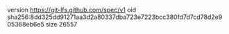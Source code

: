 version https://git-lfs.github.com/spec/v1
oid sha256:8dd325dd91271aa3d2a80337dba723e7223bcc380fd7d7cd78d2e905368eb6e5
size 26557
